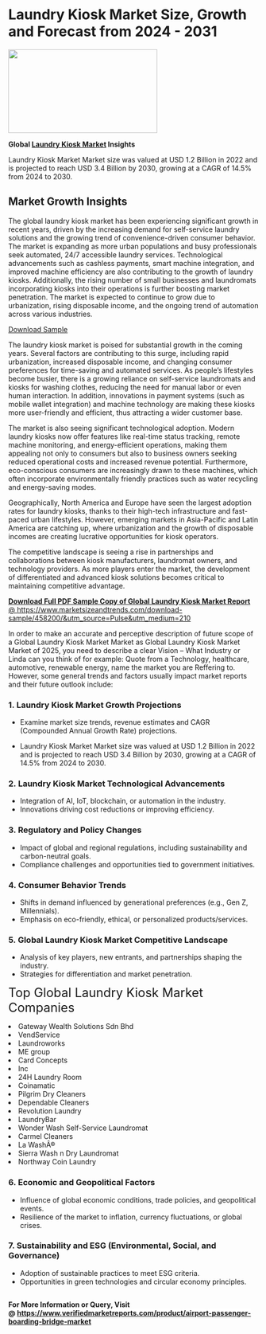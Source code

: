 <H1>Laundry Kiosk Market Size, Growth and Forecast from 2024 - 2031</H1><img class="aligncenter size-medium wp-image-584254" src="https://thirdeyenews.in/wp-content/uploads/2024/09/Global-Market-Research-300x168.jpeg" alt="" width="300" height="168" /><p><strong>Global&nbsp;<a href="https://www.marketsizeandtrends.com/download-sample/458200/&amp;utm_source=Pulse&amp;utm_medium=210">Laundry Kiosk Market</a> Insights</strong></p><p>Laundry Kiosk Market Market size was valued at USD 1.2 Billion in 2022 and is projected to reach USD 3.4 Billion by 2030, growing at a CAGR of 14.5% from 2024 to 2030.</p><p><h2>Market Growth Insights</h2> <p>The global laundry kiosk market has been experiencing significant growth in recent years, driven by the increasing demand for self-service laundry solutions and the growing trend of convenience-driven consumer behavior. The market is expanding as more urban populations and busy professionals seek automated, 24/7 accessible laundry services. Technological advancements such as cashless payments, smart machine integration, and improved machine efficiency are also contributing to the growth of laundry kiosks. Additionally, the rising number of small businesses and laundromats incorporating kiosks into their operations is further boosting market penetration. The market is expected to continue to grow due to urbanization, rising disposable income, and the ongoing trend of automation across various industries.</p> <p><a href="#">Download Sample</a></p> <p>The laundry kiosk market is poised for substantial growth in the coming years. Several factors are contributing to this surge, including rapid urbanization, increased disposable income, and changing consumer preferences for time-saving and automated services. As people’s lifestyles become busier, there is a growing reliance on self-service laundromats and kiosks for washing clothes, reducing the need for manual labor or even human interaction. In addition, innovations in payment systems (such as mobile wallet integration) and machine technology are making these kiosks more user-friendly and efficient, thus attracting a wider customer base.</p> <p>The market is also seeing significant technological adoption. Modern laundry kiosks now offer features like real-time status tracking, remote machine monitoring, and energy-efficient operations, making them appealing not only to consumers but also to business owners seeking reduced operational costs and increased revenue potential. Furthermore, eco-conscious consumers are increasingly drawn to these machines, which often incorporate environmentally friendly practices such as water recycling and energy-saving modes.</p> <p>Geographically, North America and Europe have seen the largest adoption rates for laundry kiosks, thanks to their high-tech infrastructure and fast-paced urban lifestyles. However, emerging markets in Asia-Pacific and Latin America are catching up, where urbanization and the growth of disposable incomes are creating lucrative opportunities for kiosk operators.</p> <p>The competitive landscape is seeing a rise in partnerships and collaborations between kiosk manufacturers, laundromat owners, and technology providers. As more players enter the market, the development of differentiated and advanced kiosk solutions becomes critical to maintaining competitive advantage.</p> <p><a href="#"></p><p><span class=""><strong>Download Full PDF Sample Copy of Global Laundry Kiosk Market Report</strong> @ <a href="https://www.marketsizeandtrends.com/download-sample/458200/&amp;utm_source=Pulse&amp;utm_medium=210" target="_blank">https://www.marketsizeandtrends.com/download-sample/458200/&amp;utm_source=Pulse&amp;utm_medium=210</a></span></p><p>In order to make an accurate and perceptive description of future scope of a Global&nbsp;Laundry Kiosk Market Market as Global&nbsp;Laundry Kiosk Market Market of 2025, you need to describe a clear Vision &ndash; What Industry or Linda can you think of for example: Quote from a Technology, healthcare, automotive, renewable energy, name the market you are Reffering to. However, some general trends and factors usually impact market reports and their future outlook include:</p><h3>1.&nbsp;<strong>Laundry Kiosk Market Growth Projections</strong></h3><ul><li>Examine market size trends, revenue estimates and CAGR (Compounded Annual Growth Rate) projections.</li><li><p>Laundry Kiosk Market Market size was valued at USD 1.2 Billion in 2022 and is projected to reach USD 3.4 Billion by 2030, growing at a CAGR of 14.5% from 2024 to 2030.</p></li></ul><h3>2.&nbsp;<strong>Laundry Kiosk Market Technological Advancements</strong></h3><ul><li>Integration of AI, IoT, blockchain, or automation in the industry.</li><li>Innovations driving cost reductions or improving efficiency.</li></ul><h3>3.&nbsp;<strong>Regulatory and Policy Changes</strong></h3><ul><li>Impact of global and regional regulations, including sustainability and carbon-neutral goals.</li><li>Compliance challenges and opportunities tied to government initiatives.</li></ul><h3>4.&nbsp;<strong>Consumer Behavior Trends</strong></h3><ul><li>Shifts in demand influenced by generational preferences (e.g., Gen Z, Millennials).</li><li>Emphasis on eco-friendly, ethical, or personalized products/services.</li></ul><h3>5.&nbsp;<strong>Global Laundry Kiosk Market Competitive Landscape</strong></h3><ul><li>Analysis of key players, new entrants, and partnerships shaping the industry.</li><li>Strategies for differentiation and market penetration.</li></ul><p data-pm-slice="1 1 []"><span style="color: inherit; font-family: inherit; font-size: 25px;">Top Global Laundry Kiosk Market Companies</span></p><div class="" data-test-id=""><p><li>Gateway Wealth Solutions Sdn Bhd</li><li> VendService</li><li> Laundroworks</li><li> ME group</li><li> Card Concepts</li><li> Inc</li><li> 24H Laundry Room</li><li> Coinamatic</li><li> Pilgrim Dry Cleaners</li><li> Dependable Cleaners</li><li> Revolution Laundry</li><li> LaundryBar</li><li> Wonder Wash Self-Service Laundromat</li><li> Carmel Cleaners</li><li> La WashÂ®</li><li> Sierra Wash n Dry Laundromat</li><li> Northway Coin Laundry</li></p></div><h3>6.&nbsp;<strong>Economic and Geopolitical Factors</strong></h3><ul><li>Influence of global economic conditions, trade policies, and geopolitical events.</li><li>Resilience of the market to inflation, currency fluctuations, or global crises.</li></ul><h3>7.&nbsp;<strong>Sustainability and ESG (Environmental, Social, and Governance)</strong></h3><ul><li>Adoption of sustainable practices to meet ESG criteria.</li><li>Opportunities in green technologies and circular economy principles.</li></ul><h2><strong style="font-size: 14px;">For More Information or Query, Visit @&nbsp;</strong><a style="background-color: #ffffff; font-size: 14px;" href="https://www.marketsizeandtrends.com/report/laundry-kiosk-market/" target="_blank">https://www.verifiedmarketreports.com/product/airport-passenger-boarding-bridge-market</a></h2>
